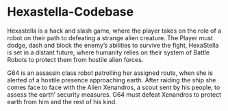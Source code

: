 # Hexastella-Codebase
Hexastella is a hack and slash game, where the player takes on the role of a robot on their path to defeating a strange alien creature. The Player must dodge, dash and block the enemy’s abilities to survive the fight, HexaStella is set in a distant future, where humanity relies on their system of Battle Robots to protect them from hostile alien forces.

G64 is an assassin class robot patrolling her assigned route, when she is alerted of a hostile presence approaching earth. After raiding the ship she comes face to face with the Alien Xenandros, a scout sent by his people, to assess the earth’ security measures. G64 must defeat Xenandros to protect earth from him and the rest of his kind.
